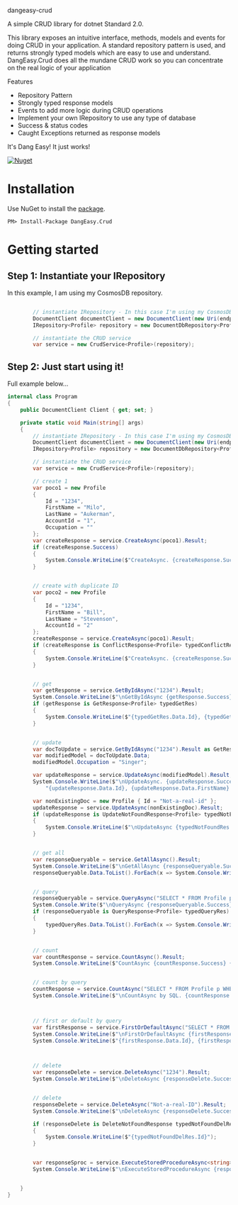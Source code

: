 dangeasy-crud

A simple CRUD library for dotnet Standard 2.0. 

This library exposes an intuitive interface, methods, models and events for doing CRUD in your application. A standard repository pattern is used, and returns strongly typed models which are easy to use and understand. DangEasy.Crud does all the mundane CRUD work so you can concentrate on the real logic of your application


Features
- Repository Pattern
- Strongly typed response models
- Events to add more logic during CRUD operations
- Implement your own IRepository to use any type of database
- Success & status codes
- Caught Exceptions returned as response models

It's Dang Easy! It just works!


[![Nuget](https://img.shields.io/badge/nuget-0.1.0-blue.svg?maxAge=3600)](https://www.nuget.org/packages/DangEasy.Crud)


# Installation

Use NuGet to install the [package](https://www.nuget.org/packages/DangEasy.CosmosDB.Repository/).

```
PM> Install-Package DangEasy.Crud
```

# Getting started

## Step 1: Instantiate your IRepository

In this example, I am using my CosmosDB repository.

```csharp

		// instantiate IRepository - In this case I'm using my CosmosDB repository
        DocumentClient documentClient = new DocumentClient(new Uri(endpointUrl), authorizationKey);
        IRepository<Profile> repository = new DocumentDbRepository<Profile>(documentClient, databaseName, collectionName);

        // instantiate the CRUD service
        var service = new CrudService<Profile>(repository);
```


## Step 2: Just start using it!

Full example below...


```csharp
internal class Program
{
    public DocumentClient Client { get; set; }

	private static void Main(string[] args)
	{		
		// instantiate IRepository - In this case I'm using my CosmosDB repository
        DocumentClient documentClient = new DocumentClient(new Uri(endpointUrl), authorizationKey);
        IRepository<Profile> repository = new DocumentDbRepository<Profile>(documentClient, databaseName, collectionName);

        // instantiate the CRUD service
        var service = new CrudService<Profile>(repository);

        // create 1
        var poco1 = new Profile
        {
            Id = "1234",
            FirstName = "Milo",
            LastName = "Aukerman",
            AccountId = "1",
            Occupation = ""
        };
        var createResponse = service.CreateAsync(poco1).Result;
        if (createResponse.Success)
        {
            System.Console.WriteLine($"CreateAsync. {createResponse.Success} {createResponse.StatusCode} {createResponse.Data.Id}");
        }


        // create with duplicate ID
        var poco2 = new Profile
        {
            Id = "1234",
            FirstName = "Bill",
            LastName = "Stevenson",
            AccountId = "2"
        };
        createResponse = service.CreateAsync(poco1).Result;
        if (createResponse is ConflictResponse<Profile> typedConflictRes)
        {
            System.Console.WriteLine($"CreateAsync. {createResponse.Success} {createResponse.StatusCode} {typedConflictRes.Id}");
        }


        // get
        var getResponse = service.GetByIdAsync("1234").Result;
        System.Console.WriteLine($"\nGetByIdAsync {getResponse.Success} {getResponse.StatusCode}.");
        if (getResponse is GetResponse<Profile> typedGetRes)
        {
            System.Console.WriteLine($"{typedGetRes.Data.Id}, {typedGetRes.Data.FirstName} {typedGetRes.Data.LastName}");
        }


        // update
        var docToUpdate = service.GetByIdAsync("1234").Result as GetResponse<Profile>;
        var modifiedModel = docToUpdate.Data;
        modifiedModel.Occupation = "Singer";

        var updateResponse = service.UpdateAsync(modifiedModel).Result;
        System.Console.WriteLine($"\nUpdateAsync. {updateResponse.Success} {updateResponse.StatusCode} " +
            "{updateResponse.Data.Id}, {updateResponse.Data.FirstName} {updateResponse.Data.LastName}, {updateResponse.Data.Occupation}");

        var nonExistingDoc = new Profile { Id = "Not-a-real-id" };
        updateResponse = service.UpdateAsync(nonExistingDoc).Result;
        if (updateResponse is UpdateNotFoundResponse<Profile> typedNotFoundRes)
        {
            System.Console.WriteLine($"\nUpdateAsync {typedNotFoundRes.Success} {typedNotFoundRes.StatusCode} - {typedNotFoundRes.Id}");
        }


        // get all
        var responseQueryable = service.GetAllAsync().Result;
        System.Console.WriteLine($"\nGetAllAsync {responseQueryable.Success} {responseQueryable.StatusCode}");
        responseQueryable.Data.ToList().ForEach(x => System.Console.WriteLine($"{x.Id}, {x.FirstName} {x.LastName}"));


        // query 
        responseQueryable = service.QueryAsync("SELECT * FROM Profile p WHERE p.firstName = 'Milo'").Result;
        System.Console.Write($"\nQueryAsync {responseQueryable.Success} {responseQueryable.StatusCode}");
        if (responseQueryable is QueryResponse<Profile> typedQueryRes)
        {
            typedQueryRes.Data.ToList().ForEach(x => System.Console.WriteLine($"{x.Id}, {x.FirstName} {x.LastName}"));
        }


        // count
        var countResponse = service.CountAsync().Result;
        System.Console.WriteLine($"CountAsync {countResponse.Success} {countResponse.StatusCode} - {countResponse.Count}");


        // count by query
        countResponse = service.CountAsync("SELECT * FROM Profile p WHERE p.firstName = 'Milo'").Result;
        System.Console.WriteLine($"\nCountAsync by SQL. {countResponse.Success} {countResponse.StatusCode} - {countResponse.Count}");



        // first or default by query
        var firstResponse = service.FirstOrDefaultAsync("SELECT * FROM Profile p WHERE p.firstName = 'Milo'").Result;
        System.Console.WriteLine($"\nFirstOrDefaultAsync {firstResponse.Success} {firstResponse.StatusCode}.");
        System.Console.WriteLine($"{firstResponse.Data.Id}, {firstResponse.Data.FirstName} {firstResponse.Data.LastName}");



        // delete 
        var responseDelete = service.DeleteAsync("1234").Result;
        System.Console.WriteLine($"\nDeleteAsync {responseDelete.Success} {responseDelete.StatusCode} - {responseDelete.Id}");


        // delete 
        responseDelete = service.DeleteAsync("Not-a-real-ID").Result;
        System.Console.WriteLine($"\nDeleteAsync {responseDelete.Success} {responseDelete.StatusCode} - {responseDelete.Id}");

        if (responseDelete is DeleteNotFoundResponse typedNotFoundDelRes)
        {
            System.Console.WriteLine($"{typedNotFoundDelRes.Id}");
        }


        var responseSproc = service.ExecuteStoredProcedureAsync<string>("my_sproc", "Milo").Result;
        System.Console.WriteLine($"\nExecuteStoredProcedureAsync {responseSproc.Success} {responseSproc.StatusCode} - {responseSproc.Data}");


	}
}    
```
